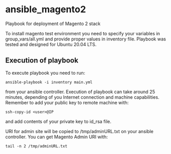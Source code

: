# ansible_magento2
Playbook for deployment of Magento 2 stack

To install magento test environment you need to specify your variables in group_vars/all.yml and provide proper values in inventory file. Playbook was tested and designed for Ubuntu 20.04 LTS.

## Execution of playbook
To execute playbook you need to run:
```
ansible-playbook -i inventory main.yml
```
from your ansible controller. Execution of playbook can take around 25 minutes, depending of you Internet connection and machine capabilities.
Remember to add your public key to remote machine with:
```
ssh-copy-id <user>@IP
```
and add contents of your private key to id_rsa file.

URI for admin site will be copied to /tmp/adminURL.txt on your ansible controller. You can get Magento Admin URI with:
```
tail -n 2 /tmp/adminURL.txt
```